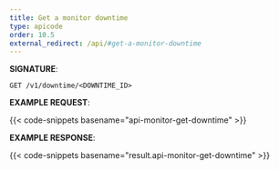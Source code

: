 ```yaml
---
title: Get a monitor downtime
type: apicode
order: 10.5
external_redirect: /api/#get-a-monitor-downtime
---
```



**SIGNATURE**:

`GET /v1/downtime/<DOWNTIME_ID>`

**EXAMPLE REQUEST**:

{{< code-snippets basename="api-monitor-get-downtime" >}}

**EXAMPLE RESPONSE**:

{{< code-snippets basename="result.api-monitor-get-downtime" >}}
